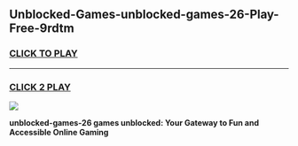 
## Unblocked-Games-unblocked-games-26-Play-Free-9rdtm
<h3>
<a href="https://premium76.site?title=unblocked-games-26&ref=15A">CLICK TO PLAY</a></h3>
<hr>

<h3>
<a href="https://premium76.site?title=unblocked-games-26&ref=15A">CLICK 2 PLAY</a>
  
</h3>

<a href="https://premium76.site?title=unblocked-games-26&ref=15A"><img src="https://clearcache.store/games.png"></a>


**unblocked-games-26 games unblocked: Your Gateway to Fun and Accessible Online Gaming**
